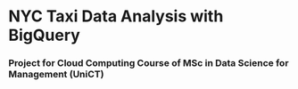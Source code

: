 # NYC Taxi Data Analysis with BigQuery

### Project for Cloud Computing Course of MSc in Data Science for Management (UniCT)
